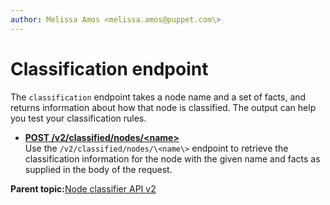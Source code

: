 ```yaml
---
author: Melissa Amos <melissa.amos@puppet.com\>
---
```


# Classification endpoint

The `classification` endpoint takes a node name and a set of facts, and returns information about how that node is classified. The output can help you test your classification rules.

-   **[POST /v2/classified/nodes/<name\>](post_v2_classified_nodes_name.md)**  
Use the `/v2/classified/nodes/\<name\>` endpoint to retrieve the classification information for the node with the given name and facts as supplied in the body of the request.

**Parent topic:**[Node classifier API v2](node_classifier_service_api_v2.md)

